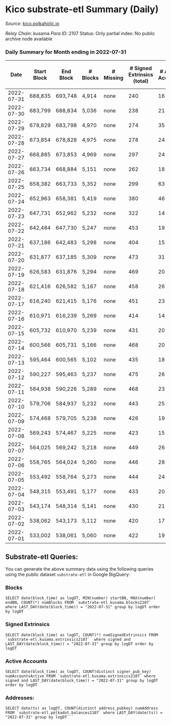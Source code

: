 # Kico substrate-etl Summary (Daily)

_Source_: [kico.polkaholic.io](https://kico.polkaholic.io)

*Relay Chain*: kusama
*Para ID*: 2107
Status: Only partial index: No public archive node available


### Daily Summary for Month ending in 2022-07-31


| Date | Start Block | End Block | # Blocks | # Missing | # Signed Extrinsics (total) | # Active Accounts | # Addresses with Balances | # Events | # Transfers | # XCM Transfers In | # XCM Transfers Out |
| ---- | ----------- | --------- | -------- | --------- | --------------------------- | ----------------- | ------------------------- | -------- | ----------- | ------------------ | ------------------- |
| 2022-07-31 | 688,835 | 693,748 | 4,914 | none  | 240 | 16 | 26,975 | 35,539 | 75 ($71.02) | 1 ($67.73) |   |
| 2022-07-30 | 683,799 | 688,834 | 5,036 | none  | 238 | 21 | 26,974 | 36,366 | 65 ($6,870.89) |   | 3 ($11,773.39) |
| 2022-07-29 | 678,829 | 683,798 | 4,970 | none  | 274 | 35 | 26,974 | 36,112 | 79 ($1,789.50) | 4 ($513.90) | 2 ($10,412.00) |
| 2022-07-28 | 673,854 | 678,828 | 4,975 | none  | 278 | 24 | 26,978 | 36,254 | 126 ($4,107.82) | 4 ($2,029.85) | 9 ($1,858.00) |
| 2022-07-27 | 668,885 | 673,853 | 4,969 | none  | 297 | 24 | 26,978 | 36,318 | 161 ($5,632.52) | 1 ($2,528.95) | 2 ($560.97) |
| 2022-07-26 | 663,734 | 668,884 | 5,151 | none  | 262 | 18 | 26,977 | 37,397 | 114 ($3,686.50) | 4 ($1,641.93) | 3 ($1,657.59) |
| 2022-07-25 | 658,382 | 663,733 | 5,352 | none  | 299 | 63 | 26,977 | 38,878 | 131 ($13,922.10) | 5 ($4,607.43) | 9 ($16,611.35) |
| 2022-07-24 | 652,963 | 658,381 | 5,419 | none  | 380 | 46 | 27,019 | 39,689 | 126 ($5,879.95) | 1 ($5,220.68) | 1 ($5,000.00) |
| 2022-07-23 | 647,731 | 652,962 | 5,232 | none  | 322 | 14 | 27,018 | 37,965 | 23 ($1.41) |   | 1 ($1,345.00) |
| 2022-07-22 | 642,484 | 647,730 | 5,247 | none  | 453 | 19 | 27,018 | 38,748 | 115 ($3,158.10) | 2 ($2,971.34) | 1 ($0.13) |
| 2022-07-21 | 637,186 | 642,483 | 5,298 | none  | 404 | 15 | 27,016 | 38,777 | 40 ($11.76) |   |   |
| 2022-07-20 | 631,877 | 637,185 | 5,309 | none  | 473 | 31 | 27,016 | 39,243 | 126 ($820.74) | 1 ($352.28) |   |
| 2022-07-19 | 626,583 | 631,876 | 5,294 | none  | 469 | 20 | 26,973 | 39,161 | 126 ($12,519.44) | 9 ($5,502.85) | 7 ($2,136.58) |
| 2022-07-18 | 621,416 | 626,582 | 5,167 | none  | 458 | 26 | 26,972 | 38,247 | 128 ($2,111.86) | 1 ($678.15) | 3 ($82.44) |
| 2022-07-17 | 616,240 | 621,415 | 5,176 | none  | 451 | 23 | 26,972 | 38,200 | 102 ($2,371.07) | 2 ($1,326.43) | 2 ($214.72) |
| 2022-07-16 | 610,971 | 616,239 | 5,269 | none  | 414 | 14 | 26,972 | 38,655 | 55 ($1,065.35) | 1 ($1,062.16) |   |
| 2022-07-15 | 605,732 | 610,970 | 5,239 | none  | 431 | 20 | 26,972 | 38,551 | 86  |   |   |
| 2022-07-14 | 600,566 | 605,731 | 5,166 | none  | 468 | 20 | 26,972 | 38,314 | 154 ($4,642.18) | 3 ($11,009.88) |   |
| 2022-07-13 | 595,464 | 600,565 | 5,102 | none  | 435 | 18 | 26,971 | 37,619 | 90 ($1,012.19) | 2 ($2,579.60) |   |
| 2022-07-12 | 590,227 | 595,463 | 5,237 | none  | 475 | 26 | 26,970 | 38,815 | 147 ($1,560.33) | 2 ($1,098.04) |   |
| 2022-07-11 | 584,938 | 590,226 | 5,289 | none  | 468 | 23 | 26,969 | 39,129 | 145 ($3,782.95) | 4 ($3,659.05) | 2 ($3,234.86) |
| 2022-07-10 | 579,706 | 584,937 | 5,232 | none  | 443 | 25 | 26,969 | 38,541 | 85 ($1.92) | 1 ($4.80) |   |
| 2022-07-09 | 574,468 | 579,705 | 5,238 | none  | 426 | 19 | 26,964 | 38,511 | 74 ($1,881.97) | 1 ($299.67) | 4 ($2,615.63) |
| 2022-07-08 | 569,243 | 574,467 | 5,225 | none  | 423 | 15 | 26,964 | 38,380 | 68 ($0.11) |   |   |
| 2022-07-07 | 564,025 | 569,242 | 5,218 | none  | 449 | 26 | 26,964 | 38,524 | 105 ($61.75) |   | 3 ($377.41) |
| 2022-07-06 | 558,765 | 564,024 | 5,260 | none  | 446 | 28 | 26,964 | 38,788 | 107 ($343.68) |   | 2 ($326.98) |
| 2022-07-05 | 553,492 | 558,764 | 5,273 | none  | 444 | 24 | 26,964 | 38,892 | 104 ($1,200.44) | 3 ($889.11) | 1 ($322.66) |
| 2022-07-04 | 548,315 | 553,491 | 5,177 | none  | 433 | 20 | 26,964 | 38,107 | 77 ($0.025) |   | 1 ($74.00) |
| 2022-07-03 | 543,174 | 548,314 | 5,141 | none  | 430 | 21 | 26,963 | 37,853 | 76  |   |   |
| 2022-07-02 | 538,062 | 543,173 | 5,112 | none  | 420 | 17 | 26,963 | 37,574 | 58  |   |   |
| 2022-07-01 | 533,002 | 538,061 | 5,060 | none  | 422 | 19 | 26,962 | 37,182 | 46 ($176.54) |   | 2 ($51.67) |

## Substrate-etl Queries:
You can generate the above summary data using the following queries using the public dataset `substrate-etl` in Google BigQuery:


### Blocks
```
SELECT date(block_time) as logDT, MIN(number) startBN, MAX(number) endBN, COUNT(*) numBlocks FROM `substrate-etl.kusama.blocks2107`  where LAST_DAY(date(block_time)) = "2022-07-31" group by logDT order by logDT
```


### Signed Extrinsics
```
SELECT date(block_time) as logDT, COUNT(*) numSignedExtrinsics FROM `substrate-etl.kusama.extrinsics2107`  where signed and LAST_DAY(date(block_time)) = "2022-07-31" group by logDT order by logDT
```


### Active Accounts
```
SELECT date(block_time) as logDT, COUNT(distinct signer_pub_key) numAccountsActive FROM `substrate-etl.kusama.extrinsics2107` where signed and LAST_DAY(date(block_time)) = "2022-07-31" group by logDT order by logDT
```


### Addresses:
```
SELECT date(ts) as logDT, COUNT(distinct address_pubkey) numAddress FROM `substrate-etl.polkadot.balances2107` where LAST_DAY(date(ts)) = "2022-07-31" group by logDT```


